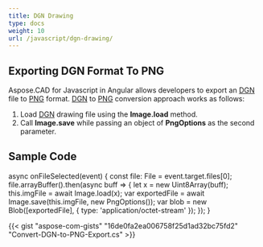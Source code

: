 ```yaml
---
title: DGN Drawing
type: docs
weight: 10
url: /javascript/dgn-drawing/
---
```


## **Exporting DGN Format To PNG**

Aspose.CAD for Javascript in Angular allows developers to export an [DGN](https://docs.fileformat.com/cad/dgn/) file to [PNG](https://docs.fileformat.com/image/png/) format.
[DGN](https://docs.fileformat.com/cad/dgn/) to [PNG](https://docs.fileformat.com/image/png/) conversion approach works as follows:

1. Load [DGN](https://docs.fileformat.com/cad/dgn/) drawing file using the **Image.load** method.
1. Call **Image.save** while passing an object of **PngOptions** as the second parameter.

## Sample Code

async onFileSelected(event) {
 const file: File = event.target.files[0];
 file.arrayBuffer().then(async buff => {
  let x = new Uint8Array(buff);
  this.imgFile = await Image.load(x);
  var exportedFile = await Image.save(this.imgFile, new PngOptions());
  var blob = new Blob([exportedFile], { type: 'application/octet-stream' });
  });
}

{{< gist "aspose-com-gists" "16de0fa2ea006758f25d1ad32bc75fd2" "Convert-DGN-to-PNG-Export.cs" >}}
